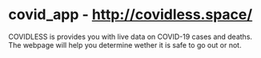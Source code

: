 # covid_app - http://covidless.space/ 
COVIDLESS is provides you with live data on COVID-19 cases and deaths. The webpage will help you determine wether it is safe to go out or not.
